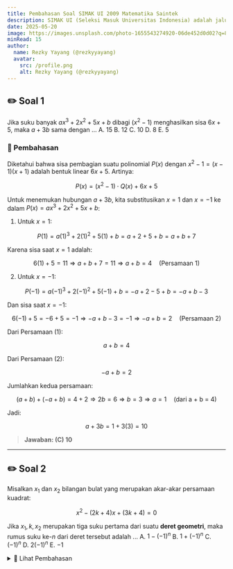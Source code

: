 ```yaml
---
title: Pembahasan Soal SIMAK UI 2009 Matematika Saintek
description: SIMAK UI (Seleksi Masuk Universitas Indonesia) adalah jalur seleksi mandiri yang diselenggarakan langsung oleh Universitas Indonesia (UI) untuk penerimaan mahasiswa baru.
date: 2025-05-20
image: https://images.unsplash.com/photo-1655543274920-06de452d0d02?q=80&w=2071&auto=format&fit=crop&ixlib=rb-4.1.0&ixid=M3wxMjA3fDB8MHxwaG90by1wYWdlfHx8fGVufDB8fHx8fA%3D%3D
minRead: 15
author:
  name: Rezky Yayang (@rezkyyayang)
  avatar:
    src: /profile.png
    alt: Rezky Yayang (@rezkyyayang)
---
```


## ✏️ Soal 1

Jika suku banyak
$ax^3 + 2x^2 + 5x + b$
dibagi $(x^2 - 1)$ menghasilkan sisa $6x + 5$, maka $a + 3b$ sama dengan ...
A. 15
B. 12
C. 10
D. 8
E. 5

### 🧠 Pembahasan

Diketahui bahwa sisa pembagian suatu polinomial $P(x)$ dengan $x^2 - 1 = (x-1)(x+1)$ adalah bentuk linear $6x + 5$.
Artinya:

$$
P(x) = (x^2 - 1) \cdot Q(x) + 6x + 5
$$

Untuk menemukan hubungan $a + 3b$, kita substitusikan $x = 1$ dan $x = -1$ ke dalam $P(x) = ax^3 + 2x^2 + 5x + b$:

1. Untuk $x = 1$:

$$
P(1) = a(1)^3 + 2(1)^2 + 5(1) + b = a + 2 + 5 + b = a + b + 7
$$

Karena sisa saat $x = 1$ adalah:

$$
6(1) + 5 = 11
\Rightarrow a + b + 7 = 11 \Rightarrow a + b = 4 \quad \text{(Persamaan 1)}
$$

2. Untuk $x = -1$:

$$
P(-1) = a(-1)^3 + 2(-1)^2 + 5(-1) + b = -a + 2 -5 + b = -a + b - 3
$$

Dan sisa saat $x = -1$:

$$
6(-1) + 5 = -6 + 5 = -1
\Rightarrow -a + b - 3 = -1 \Rightarrow -a + b = 2 \quad \text{(Persamaan 2)}
$$

Dari Persamaan (1):

$$
a + b = 4
$$

Dari Persamaan (2):

$$
-a + b = 2
$$

Jumlahkan kedua persamaan:

$$
(a + b) + (-a + b) = 4 + 2 \Rightarrow 2b = 6 \Rightarrow b = 3
\Rightarrow a = 1 \quad \text{(dari a + b = 4)}
$$

Jadi:

$$
a + 3b = 1 + 3(3) = 10
$$

> **Jawaban: (C) 10**

---

## ✏️ Soal 2

Misalkan $x_1$ dan $x_2$ bilangan bulat yang merupakan akar-akar persamaan kuadrat:

$$
x^2 - (2k + 4)x + (3k + 4) = 0
$$

Jika $x_1, k, x_2$ merupakan tiga suku pertama dari suatu **deret geometri**, maka rumus suku ke-$n$ dari deret tersebut adalah ...
A. $1 - (-1)^n$
B. $1 + (-1)^n$
C. $(-1)^n$
D. $2(-1)^n$
E. $-1$

<details>
<summary>🧠 Lihat Pembahasan</summary>

Diketahui bahwa akar-akar persamaan kuadrat $x_1$ dan $x_2$, serta $k$, membentuk deret geometri:

$$
x_1, k, x_2
$$

Maka berlaku:

$$
k^2 = x_1 \cdot x_2
$$

Gunakan rumus jumlah dan hasil akar-akar dari persamaan kuadrat:

* Jumlah akar:

  $$
  x_1 + x_2 = 2k + 4
  $$

* Hasil kali akar:

  $$
  x_1 x_2 = 3k + 4
  $$

Substitusi ke persamaan deret geometri:

$$
k^2 = 3k + 4
\Rightarrow k^2 - 3k - 4 = 0
$$

Faktorkan:

$$
(k - 4)(k + 1) = 0 \Rightarrow k = 4 \text{ atau } k = -1
$$

Uji dua nilai ini:

---

**Coba $k = 4$:**

* Jumlah akar: $x_1 + x_2 = 2(4) + 4 = 12$
* Hasil kali akar: $x_1 x_2 = 3(4) + 4 = 16$

Maka $x_1$ dan $x_2$ adalah akar dari:

$$
x^2 - 12x + 16 = 0 \Rightarrow x = 2, 8
$$

Jadi, deretnya: $2, 4, 8$, rasio: $2$ → cocok.

---

**Coba $k = -1$:**

* Jumlah akar: $x_1 + x_2 = 2(-1) + 4 = 2$
* Hasil kali akar: $x_1 x_2 = 3(-1) + 4 = 1$

Maka $x_1$ dan $x_2$ adalah akar dari:

$$
x^2 - 2x + 1 = 0 \Rightarrow x = 1, 1
$$

Jadi, deretnya: $1, -1, 1$

Ini adalah deret geometri dengan rasio $-1$

Rumus umum suku ke-$n$ dari deret ini adalah:

$$
U_n = (-1)^n
$$

> **Jawaban: (C) $(-1)^n$**

</details>